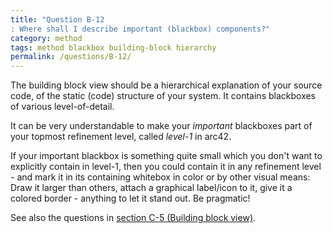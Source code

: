 ```yaml
---
title: "Question B-12
: Where shall I describe important (blackbox) components?"
category: method
tags: method blackbox building-block hierarchy
permalink: /questions/B-12/
---
```



The building block view should be a hierarchical explanation of your source code,
of the static (code) structure of your system. It contains blackboxes of various level-of-detail.

It can be very understandable to make your _important_ blackboxes part of your topmost refinement level,
called _level-1_ in arc42.

If your important blackbox is something quite small which
you don't want to explicitly contain in level-1, then you could
contain it in any refinement level - and mark it in its
containing whitebox in color or by other visual means:
Draw it larger than others, attach a graphical label/icon to it,
give it a colored border - anything to let it stand out.
Be pragmatic!

See also the questions in [section C-5 (Building block view)](#faq-sect-C-5).
